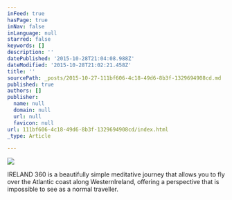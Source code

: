 ```yaml
---
inFeed: true
hasPage: true
inNav: false
inLanguage: null
starred: false
keywords: []
description: ''
datePublished: '2015-10-28T21:04:08.988Z'
dateModified: '2015-10-28T21:02:21.458Z'
title: ''
sourcePath: _posts/2015-10-27-111bf606-4c18-49d6-8b3f-1329694908cd.md
published: true
authors: []
publisher:
  name: null
  domain: null
  url: null
  favicon: null
url: 111bf606-4c18-49d6-8b3f-1329694908cd/index.html
_type: Article

---
```

![](https://the-grid-user-content.s3-us-west-2.amazonaws.com/22441f72-8e1f-4f4e-8f4e-4b6e48b8d1e2.jpg)

IRELAND 360 is a beautifully simple meditative journey that allows you to fly over the Atlantic coast along WesternIreland, offering a perspective that is impossible to see as a normal traveller.